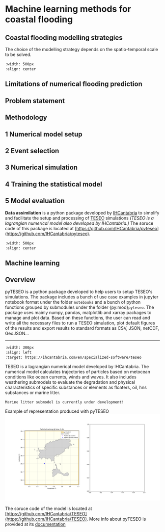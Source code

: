 # Machine learning methods for coastal flooding
## Coastal flooding modelling strategies
The choice of the modelling strategy depends on the spatio-temporal scale to be solved. 
```{image} ../_static/images/flood_ms.png
:width: 500px
:align: center
```

## Limitations of numerical flooding prediction

## Problem statement

## Methodology

## 1 Numerical model setup

## 2 Event selection

## 3 Numerical simulation

## 4 Training the statistical model

## 5 Model evaluation

**Data assimilation** is a python package developed by [IHCantabria](https://ihcantabria.com/en/) to simplify and facilitate the setup and processing of [TESEO](https://ihcantabria.com/en/specialized-software/teseo/) simulations *(TESEO is a lagrangian numerical model also developed by IHCantabria.)* The soruce code of this package is located at [https://github.com/IHCantabria/pyteseo](https://github.com/IHCantabria/pyteseo).

```{image} ../_static/images/pyTESEO_logo.png
:width: 500px
:align: center
```
**Machine learning**
---

## Overview
pyTESEO is a python package developed to help users to setup TESEO's simulations. The package includes a bunch of use case examples in jupyter notebook format under the folder `notebooks` and a bunch of python functions grouped by submodules under the folder {py:mod}`pyteseo`. The package uses mainly numpy, pandas, matplotlib and xarray packages to manage and plot data. Based on these functions, the user can read and write all the necessary files to run a TESEO simulation, plot default figures of the results and export results to standard formats as CSV, JSON, netCDF, GeoJSON...

---

```{image} ../_static/images/TESEO_logo.png
:width: 300px
:align: left
:target: https://ihcantabria.com/en/specialized-software/teseo
```
TESEO is a lagrangian numerical model developed by IHCantabria. The numerical model calculates trajectories of particles based on metocean conditions like ocean currents, winds and waves. It also includes weathering submodels to evaluate the degradation and physical characteristics of specific substances or elements as floaters, oil, hns substances or marine litter.


```{important}
Marine litter submodel is currently under development!

```

Example of representation produced with pyTESEO
![pyTESEO standard animation](../_static/animations/particles_spill_01.gif)


The soruce code of the model is located at [https://github.com/IHCantabria/TESEO](https://github.com/IHCantabria/TESEO).
More info about pyTESEO is provided at its [documentation](https://ihcantabria.github.io/pyteseo/)
